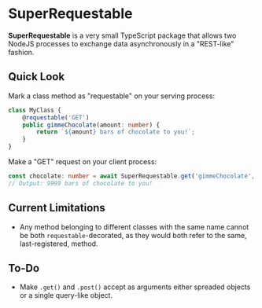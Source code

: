 # SuperRequestable

**SuperRequestable** is a very small TypeScript package that allows two NodeJS processes to exchange data asynchronously in a "REST-like" fashion.

## Quick Look

Mark a class method as "requestable" on your serving process:

```typescript
class MyClass {
    @requestable('GET')
    public gimmeChocolate(amount: number) {
        return `${amount} bars of chocolate to you!`;
    }
}
```

Make a "GET" request on your client process:

```typescript
const chocolate: number = await SuperRequestable.get('gimmeChocolate', 9999); 
// Output: 9999 bars of chocolate to you!
```

## Current Limitations

- Any method belonging to different classes with the same name cannot be both `requestable`-decorated, as they would both refer to the same, last-registered, method.

## To-Do

- Make `.get()` and `.post()` accept as arguments either spreaded objects or a single query-like object.
